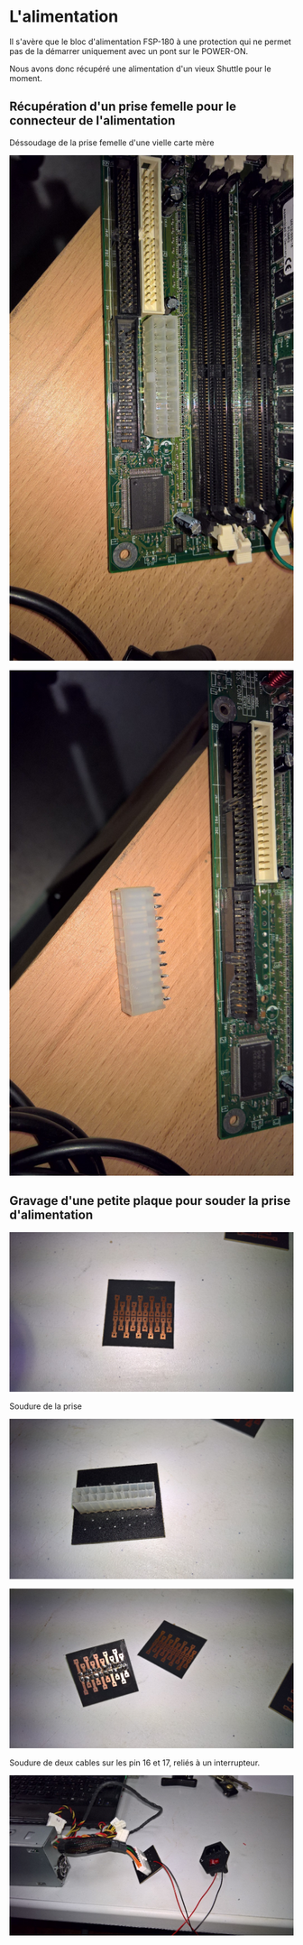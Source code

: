 # L'alimentation

Il s'avère que le bloc d'alimentation FSP-180 à une protection qui ne permet pas de la démarrer uniquement avec un pont sur le POWER-ON.

Nous avons donc récupéré une alimentation d'un vieux Shuttle pour le moment.
 

## Récupération d'un prise femelle pour le connecteur de l'alimentation

Déssoudage de la prise femelle d'une vielle carte mère

![Prise sur la carte mère](connecteur-1.jpg)

![Prise désoudée](connecteur-2.jpg)

## Gravage d'une petite plaque pour souder la prise d'alimentation

![Plaque gravée](plaque-connecteur-1.jpg)

Soudure de la prise

![Plaque gravée](plaque-connecteur-2.jpg)

![Plaque gravée](plaque-connecteur-3.jpg)

Soudure de deux cables sur les pin 16 et 17, reliés à un interrupteur. 

![Mise en place de l'interrupteur](connection-interrupteur.jpg)
